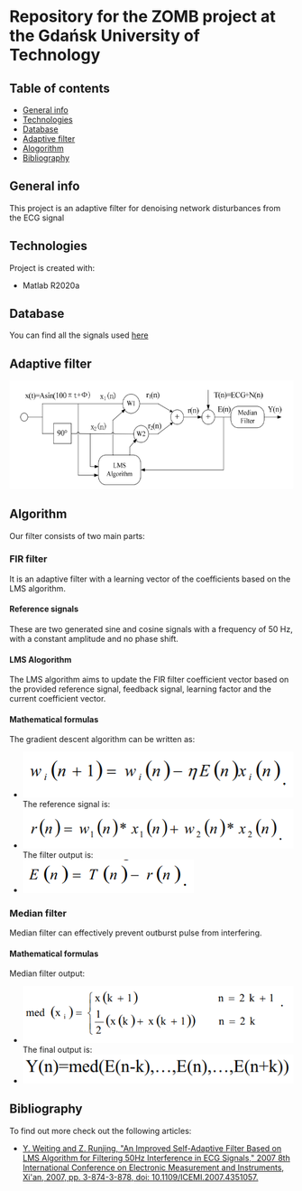 # Repository for the ZOMB project at the Gdańsk University of Technology

## Table of contents
* [General info](#general-info)
* [Technologies](#technologies)
* [Database](#database)
* [Adaptive filter](#adaptive-filter)
* [Alogorithm](#alogorithm)
* [Bibliography](#bibliography)

## General info
This project is an adaptive filter for denoising network disturbances from the ECG signal	
## Technologies
Project is created with:
* Matlab R2020a
## Database 
You can find all the signals used [here](https://physionet.org/content/ecgiddb/1.0.0/)
## Adaptive filter
![Filter schema](./images/filter.png)
## Algorithm
Our filter consists of two main parts:
### FIR filter
It is an adaptive filter with a learning vector of the coefficients based on the LMS algorithm.
#### Reference signals
These are two generated sine and cosine signals with a frequency of 50 Hz, with a constant amplitude and no phase shift.
#### LMS Alogorithm
The LMS algorithm aims to update the FIR filter coefficient vector based on the provided reference signal, feedback signal, learning factor and the current coefficient vector.
#### Mathematical formulas
The gradient descent algorithm can be written as:
* ![Gradient descent algorithm](./images/gradient.png)
The reference signal is:
* ![Reference signal](./images/reference.png)
The filter output is:
* ![Output sugnal](./images/output.png)
### Median filter
Median filter can effectively prevent outburst pulse from interfering.
#### Mathematical formulas
Median filter output:
* ![Median filter](./images/median.png)
The final output is: 
* ![Final output](./images/final.png)
## Bibliography
To find out more check out the following articles:
* [Y. Weiting and Z. Runjing, "An Improved Self-Adaptive Filter Based on LMS Algorithm for Filtering 50Hz Interference in ECG Signals," 2007 8th International Conference on Electronic Measurement and Instruments, Xi'an, 2007, pp. 3-874-3-878, doi: 10.1109/ICEMI.2007.4351057.](https://ieeexplore-1ieee-1org-1000007ft0dc2.han.bg.pg.edu.pl/document/4351057)
